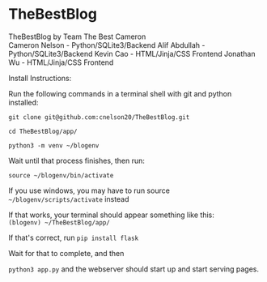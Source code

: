 # TheBestBlog
TheBestBlog by Team The Best Cameron
<br>
Cameron Nelson - Python/SQLite3/Backend
Alif Abdullah - Python/SQLite3/Backend
Kevin Cao - HTML/Jinja/CSS Frontend
Jonathan Wu - HTML/Jinja/CSS Frontend

Install Instructions:

Run the following commands in a terminal shell with git and python installed:

`git clone git@github.com:cnelson20/TheBestBlog.git`

`cd TheBestBlog/app/`

`python3 -m venv ~/blogenv`

Wait until that process finishes, then run:

`source ~/blogenv/bin/activate `

If you use windows, you may have to run source `~/blogenv/scripts/activate` instead

If that works, your terminal should appear something like this: <br>
`(blogenv) ~/TheBestBlog/app/`

If that's correct, run 
`pip install flask`

Wait for that to complete, and then

`python3 app.py` and the webserver should start up and start serving pages.
